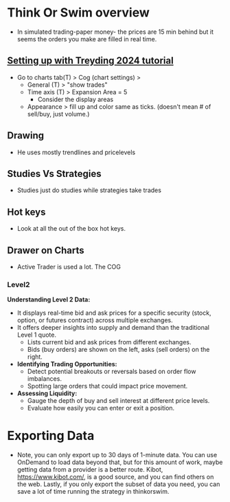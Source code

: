 # Think Or Swim overview

- In simulated trading-paper money- the prices are 15 min behind but it seems the orders you make are filled in real time.

## [Setting up with Treyding 2024 tutorial](https://www.youtube.com/watch?v=un-K-cUeang)

- Go to charts tab(T) > Cog (chart settings) >
  - General (T) > "show trades"
  - Time axis (T) > Expansion Area = 5
    - Consider the display areas
  - Appearance > fill up and color same as ticks. (doesn't mean # of sell/buy, just volume.)

## Drawing

- He uses mostly trendlines and pricelevels

## Studies Vs Strategies

- Studies just do studies while strategies take trades

## Hot keys

- Look at all the out of the box hot keys.

## Drawer on Charts

- Active Trader is used a lot. The COG

### Level2

**Understanding Level 2 Data:**

- It displays real-time bid and ask prices for a specific security (stock, option, or futures contract) across multiple exchanges.
- It offers deeper insights into supply and demand than the traditional Level 1 quote.
  - Lists current bid and ask prices from different exchanges.
  - Bids (buy orders) are shown on the left, asks (sell orders) on the right.
- **Identifying Trading Opportunities:**
  - Detect potential breakouts or reversals based on order flow imbalances.
  - Spotting large orders that could impact price movement.
- **Assessing Liquidity:**
  - Gauge the depth of buy and sell interest at different price levels.
  - Evaluate how easily you can enter or exit a position.


# Exporting Data

- Note, you can only export up to 30 days of 1-minute data. You can use OnDemand to load data beyond that, but for this amount of work, maybe getting data from a provider is a better route. Kibot, https://www.kibot.com/, is a good source, and you can find others on the web. Lastly, if you only export the subset of data you need, you can save a lot of time running the strategy in thinkorswim.
